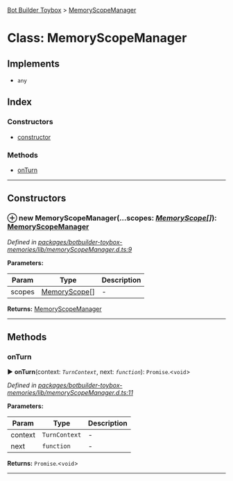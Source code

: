 [Bot Builder Toybox](../README.md) > [MemoryScopeManager](../classes/botbuilder_toybox.memoryscopemanager.md)



# Class: MemoryScopeManager

## Implements

* `any`

## Index

### Constructors

* [constructor](botbuilder_toybox.memoryscopemanager.md#constructor)


### Methods

* [onTurn](botbuilder_toybox.memoryscopemanager.md#onturn)



---
## Constructors
<a id="constructor"></a>


### ⊕ **new MemoryScopeManager**(...scopes: *[MemoryScope](botbuilder_toybox.memoryscope.md)[]*): [MemoryScopeManager](botbuilder_toybox.memoryscopemanager.md)


*Defined in [packages/botbuilder-toybox-memories/lib/memoryScopeManager.d.ts:9](https://github.com/Stevenic/botbuilder-toybox/blob/5d9ea6c/packages/botbuilder-toybox-memories/lib/memoryScopeManager.d.ts#L9)*



**Parameters:**

| Param | Type | Description |
| ------ | ------ | ------ |
| scopes | [MemoryScope](botbuilder_toybox.memoryscope.md)[]   |  - |





**Returns:** [MemoryScopeManager](botbuilder_toybox.memoryscopemanager.md)

---


## Methods
<a id="onturn"></a>

###  onTurn

► **onTurn**(context: *`TurnContext`*, next: *`function`*): `Promise`.<`void`>



*Defined in [packages/botbuilder-toybox-memories/lib/memoryScopeManager.d.ts:11](https://github.com/Stevenic/botbuilder-toybox/blob/5d9ea6c/packages/botbuilder-toybox-memories/lib/memoryScopeManager.d.ts#L11)*



**Parameters:**

| Param | Type | Description |
| ------ | ------ | ------ |
| context | `TurnContext`   |  - |
| next | `function`   |  - |





**Returns:** `Promise`.<`void`>





___


